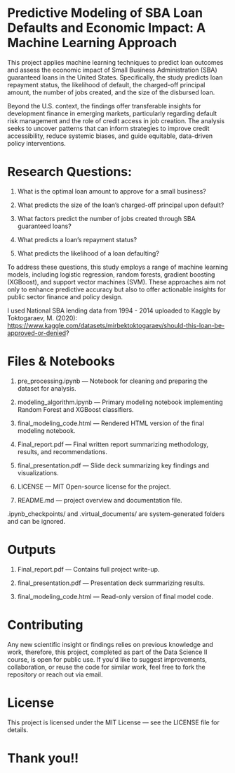 # Predictive Modeling of SBA Loan Defaults and Economic Impact: A Machine Learning Approach

This project applies machine learning techniques to predict loan outcomes and assess the economic impact of Small Business Administration (SBA) guaranteed loans in the United States. Specifically, the study predicts loan repayment status, the likelihood of default, the charged-off principal amount, the number of jobs created, and the size of the disbursed loan.

Beyond the U.S. context, the findings offer transferable insights for development finance in emerging markets, particularly regarding default risk management and the role of credit access in job creation. The analysis seeks to uncover patterns that can inform strategies to improve credit accessibility, reduce systemic biases, and guide equitable, data-driven policy interventions.

# Research Questions:

1. What is the optimal loan amount to approve for a small business?

2. What predicts the size of the loan’s charged-off principal upon default?

3. What factors predict the number of jobs created through SBA guaranteed loans?

4. What predicts a loan’s repayment status?

5. What predicts the likelihood of a loan defaulting?

To address these questions, this study employs a range of machine learning models, including logistic regression, random forests, gradient boosting (XGBoost), and support vector machines (SVM). These approaches aim not only to enhance predictive accuracy but also to offer actionable insights for public sector finance and policy design.

I used National SBA lending data from 1994 - 2014 uploaded to Kaggle by Toktogaraev, M. (2020): https://www.kaggle.com/datasets/mirbektoktogaraev/should-this-loan-be-approved-or-denied?

# Files & Notebooks

1. pre_processing.ipynb — Notebook for cleaning and preparing the dataset for analysis.

2. modeling_algorithm.ipynb — Primary modeling notebook implementing Random Forest and XGBoost classifiers.

3. final_modeling_code.html — Rendered HTML version of the final modeling notebook.

4. Final_report.pdf — Final written report summarizing methodology, results, and recommendations.

5. final_presentation.pdf — Slide deck summarizing key findings and visualizations.

6. LICENSE — MIT Open-source license for the project.

7. README.md — project overview and documentation file.

.ipynb_checkpoints/ and .virtual_documents/ are system-generated folders and can be ignored.

# Outputs

1. Final_report.pdf — Contains full project write-up.

2. final_presentation.pdf — Presentation deck summarizing results.

3. final_modeling_code.html — Read-only version of final model code.

# Contributing

Any new scientific insight or findings relies on previous knowledge and work, therefore, this project, completed as part of the Data Science II course, is open for public use. If you'd like to suggest improvements, collaboration, or reuse the code for similar work, feel free to fork the repository or reach out via email.

# License

This project is licensed under the MIT License — see the LICENSE file for details.

# Thank you!!
